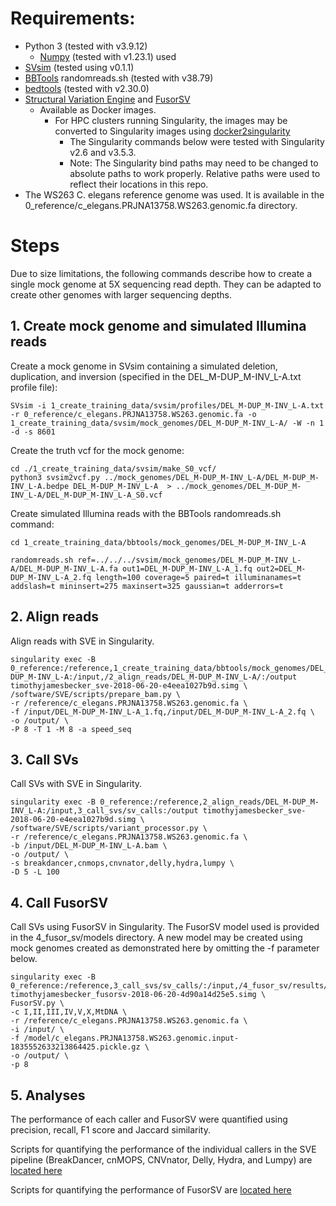 # Requirements:

* Python 3 (tested with v3.9.12)
	* [Numpy](https://numpy.org/) (tested with v1.23.1) used
* [SVsim](https://github.com/GregoryFaust/SVsim) (tested using v0.1.1)
* [BBTools](sourceforge.net/projects/bbmap/) randomreads.sh (tested with v38.79)
* [bedtools](https://bedtools.readthedocs.io/en/latest/index.html) (tested with v2.30.0)
* [Structural Variation Engine](https://github.com/timothyjamesbecker/SVE) and [FusorSV](https://github.com/timothyjamesbecker/FusorSV)
	* Available as Docker images.
		* For HPC clusters running Singularity, the images may be converted to Singularity images using [docker2singularity](https://github.com/singularityhub/docker2singularity)
			* The Singularity commands below were tested with Singularity v2.6 and v3.5.3.
			* Note: The Singularity bind paths may need to be changed to absolute paths to work properly. Relative paths were used to reflect their locations in this repo.
* The WS263 C. elegans reference genome was used. It is available in the 0_reference/c_elegans.PRJNA13758.WS263.genomic.fa directory.

# Steps

Due to size limitations, the following commands describe how to create a single mock genome at 5X sequencing read depth. They can be adapted to create other genomes with larger sequencing depths.

## 1. Create mock genome and simulated Illumina reads

Create a mock genome in SVsim containing a simulated deletion, duplication, and inversion (specified in the DEL_M-DUP_M-INV_L-A.txt profile file):

```
SVsim -i 1_create_training_data/svsim/profiles/DEL_M-DUP_M-INV_L-A.txt -r 0_reference/c_elegans.PRJNA13758.WS263.genomic.fa -o 1_create_training_data/svsim/mock_genomes/DEL_M-DUP_M-INV_L-A/ -W -n 1 -d -s 8601
```

Create the truth vcf for the mock genome:

```
cd ./1_create_training_data/svsim/make_S0_vcf/
python3 svsim2vcf.py ../mock_genomes/DEL_M-DUP_M-INV_L-A/DEL_M-DUP_M-INV_L-A.bedpe DEL_M-DUP_M-INV_L-A  > ../mock_genomes/DEL_M-DUP_M-INV_L-A/DEL_M-DUP_M-INV_L-A_S0.vcf
```
Create simulated Illumina reads with the BBTools randomreads.sh command:

```
cd 1_create_training_data/bbtools/mock_genomes/DEL_M-DUP_M-INV_L-A

randomreads.sh ref=../../../svsim/mock_genomes/DEL_M-DUP_M-INV_L-A/DEL_M-DUP_M-INV_L-A.fa out1=DEL_M-DUP_M-INV_L-A_1.fq out2=DEL_M-DUP_M-INV_L-A_2.fq length=100 coverage=5 paired=t illuminanames=t addslash=t mininsert=275 maxinsert=325 gaussian=t adderrors=t
```


## 2. Align reads

Align reads with SVE in Singularity.

```
singularity exec -B 0_reference:/reference,1_create_training_data/bbtools/mock_genomes/DEL_M-DUP_M-INV_L-A:/input,/2_align_reads/DEL_M-DUP_M-INV_L-A/:/output timothyjamesbecker_sve-2018-06-20-e4eea1027b9d.simg \
/software/SVE/scripts/prepare_bam.py \
-r /reference/c_elegans.PRJNA13758.WS263.genomic.fa \
-f /input/DEL_M-DUP_M-INV_L-A_1.fq,/input/DEL_M-DUP_M-INV_L-A_2.fq \
-o /output/ \
-P 8 -T 1 -M 8 -a speed_seq
```

## 3. Call SVs

Call SVs with SVE in Singularity.

```
singularity exec -B 0_reference:/reference,2_align_reads/DEL_M-DUP_M-INV_L-A:/input,3_call_svs/sv_calls:/output timothyjamesbecker_sve-2018-06-20-e4eea1027b9d.simg \
/software/SVE/scripts/variant_processor.py \
-r /reference/c_elegans.PRJNA13758.WS263.genomic.fa \
-b /input/DEL_M-DUP_M-INV_L-A.bam \
-o /output/ \
-s breakdancer,cnmops,cnvnator,delly,hydra,lumpy \
-D 5 -L 100
```

## 4. Call FusorSV

Call SVs using FusorSV in Singularity. The FusorSV model used is provided in the 4_fusor_sv/models directory. A new model may be created using mock genomes created as demonstrated here by omitting the -f parameter below.

```
singularity exec -B 0_reference:/reference,3_call_svs/sv_calls/:/input,/4_fusor_sv/results/:/output,4_fusor_sv/models/:/model timothyjamesbecker_fusorsv-2018-06-20-4d90a14d25e5.simg \
FusorSV.py \
-c I,II,III,IV,V,X,MtDNA \
-r /reference/c_elegans.PRJNA13758.WS263.genomic.fa \
-i /input/ \
-f /model/c_elegans.PRJNA13758.WS263.genomic.input-1835552633213864425.pickle.gz \
-o /output/ \
-p 8
```

## 5. Analyses

The performance of each caller and FusorSV were quantified using precision, recall, F1 score and Jaccard similarity.

Scripts for quantifying the performance of the individual callers in the SVE pipeline (BreakDancer, cnMOPS, CNVnator, Delly, Hydra, and Lumpy) are [located here](5_analyses/sve_callers)

Scripts for quantifying the performance of FusorSV are [located here](5_analyses/fusorsv)
